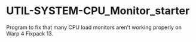 UTIL-SYSTEM-CPU_Monitor_starter
===============================

Program to fix that many CPU load monitors aren't working properly on Warp 4 Fixpack 13.
